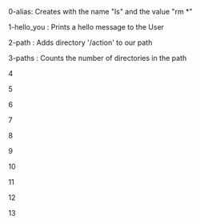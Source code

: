 0-alias: Creates with the name "ls" and the value "rm *"

1-hello_you : Prints a hello message to the User

2-path : Adds directory '/action' to our path

3-paths : Counts the number of directories in the path

4

5

6

7

8

9

10

11

12

13


